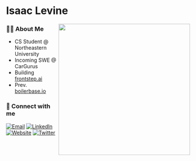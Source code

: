 # Isaac Levine

<img align="right" src="https://github-readme-stats.vercel.app/api/top-langs/?username=isaac-levine&layout=donut&theme=dark&hide_border=true&bg_color=0D1117" width="360" />

### 👨‍💻 About Me
- CS Student @ Northeastern University
- Incoming SWE @ CarGurus
- Building [frontstep.ai](https://frontstep.ai)
- Prev. [boilerbase.io](https://boilerbase.io)

### 🔗 Connect with me
[![Email](https://img.shields.io/badge/Email-red?style=flat&logo=gmail&logoColor=white)](mailto:isaacmlevine4@gmail.com)
[![LinkedIn](https://img.shields.io/badge/LinkedIn-0077B5?style=flat&logo=linkedin&logoColor=white)](https://www.linkedin.com/in/isaac-levine)
[![Website](https://img.shields.io/badge/Website-4285F4?style=flat&logo=google-chrome&logoColor=white)](https://isaac-levine.com)
[![Twitter](https://img.shields.io/badge/Twitter-1DA1F2?style=flat&logo=twitter&logoColor=white)](https://twitter.com/isaaclvn)

